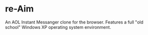 # re-Aim

An AOL Instant Messanger clone for the browser. Features a full "old school" Windows XP operating system environment.
